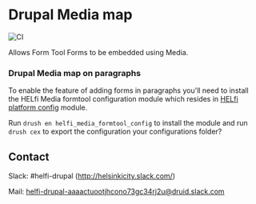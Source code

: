 # Drupal Media map

![CI](https://github.com/City-of-Helsinki/drupal-module-helfi-media-map/workflows/CI/badge.svg)

Allows Form Tool Forms to be embedded using Media.

### Drupal Media map on paragraphs

To enable the feature of adding forms in paragraphs you'll need to install the HELfi Media formtool configuration module which resides in [HELfi platform config](https://github.com/City-of-Helsinki/drupal-helfi-platform-config) module.

Run `drush en helfi_media_formtool_config` to install the module and run `drush cex` to export the configuration your configurations folder?


## Contact

Slack: #helfi-drupal (http://helsinkicity.slack.com/)

Mail: helfi-drupal-aaaactuootjhcono73gc34rj2u@druid.slack.com
